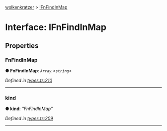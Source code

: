 [wolkenkratzer](../README.md) > [IFnFindInMap](../interfaces/ifnfindinmap.md)



# Interface: IFnFindInMap


## Properties
<a id="fnfindinmap"></a>

###  FnFindInMap

**●  FnFindInMap**:  *`Array`.<`string`>* 

*Defined in [types.ts:210](https://github.com/arminhammer/wolkenkratzer/blob/d70dabd/src/types.ts#L210)*





___

<a id="kind"></a>

###  kind

**●  kind**:  *"FnFindInMap"* 

*Defined in [types.ts:209](https://github.com/arminhammer/wolkenkratzer/blob/d70dabd/src/types.ts#L209)*





___


